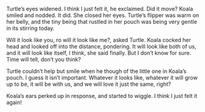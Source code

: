 Turtle’s eyes widened. I think I just felt it, he exclaimed. Did it move? Koala
smiled and nodded. It did. She closed her eyes. Turtle’s flipper was warm on
her belly, and the tiny being that rustled in her pouch was being very gentle
in its stirring today.

Will it look like you, ro will it look like me?, asked Turtle. Koala cocked her
head and looked off into the distance, pondering. It will look like both of us,
and it will look like itself, I think, she said finally. But I don’t know for
sure. Time will tell, don’t you think?

Turtle couldn’t help but smile when he though of the little one in Koala’s
pouch. I guess it isn’t important. Whatever it looks like, whatever it will
grow up to be, it will be with us, and we will love it just the same, right?

Koala’s ears perked up in response, and started to wiggle. I think I just felt
it again!
